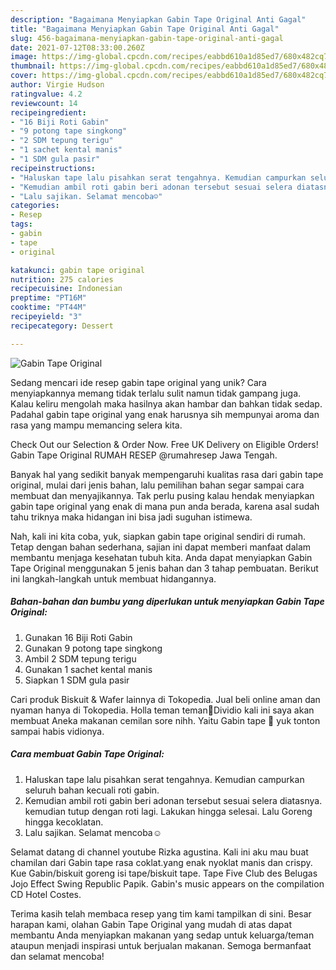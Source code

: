 ```yaml
---
description: "Bagaimana Menyiapkan Gabin Tape Original Anti Gagal"
title: "Bagaimana Menyiapkan Gabin Tape Original Anti Gagal"
slug: 456-bagaimana-menyiapkan-gabin-tape-original-anti-gagal
date: 2021-07-12T08:33:00.260Z
image: https://img-global.cpcdn.com/recipes/eabbd610a1d85ed7/680x482cq70/gabin-tape-original-foto-resep-utama.jpg
thumbnail: https://img-global.cpcdn.com/recipes/eabbd610a1d85ed7/680x482cq70/gabin-tape-original-foto-resep-utama.jpg
cover: https://img-global.cpcdn.com/recipes/eabbd610a1d85ed7/680x482cq70/gabin-tape-original-foto-resep-utama.jpg
author: Virgie Hudson
ratingvalue: 4.2
reviewcount: 14
recipeingredient:
- "16 Biji Roti Gabin"
- "9 potong tape singkong"
- "2 SDM tepung terigu"
- "1 sachet kental manis"
- "1 SDM gula pasir"
recipeinstructions:
- "Haluskan tape lalu pisahkan serat tengahnya. Kemudian campurkan seluruh bahan kecuali roti gabin."
- "Kemudian ambil roti gabin beri adonan tersebut sesuai selera diatasnya. kemudian tutup dengan roti lagi. Lakukan hingga selesai. Lalu Goreng hingga kecoklatan."
- "Lalu sajikan. Selamat mencoba☺"
categories:
- Resep
tags:
- gabin
- tape
- original

katakunci: gabin tape original 
nutrition: 275 calories
recipecuisine: Indonesian
preptime: "PT16M"
cooktime: "PT44M"
recipeyield: "3"
recipecategory: Dessert

---
```



![Gabin Tape Original](https://img-global.cpcdn.com/recipes/eabbd610a1d85ed7/680x482cq70/gabin-tape-original-foto-resep-utama.jpg)

Sedang mencari ide resep gabin tape original yang unik? Cara menyiapkannya memang tidak terlalu sulit namun tidak gampang juga. Kalau keliru mengolah maka hasilnya akan hambar dan bahkan tidak sedap. Padahal gabin tape original yang enak harusnya sih mempunyai aroma dan rasa yang mampu memancing selera kita.

Check Out our Selection &amp; Order Now. Free UK Delivery on Eligible Orders! Gabin Tape Original RUMAH RESEP @rumahresep Jawa Tengah.

Banyak hal yang sedikit banyak mempengaruhi kualitas rasa dari gabin tape original, mulai dari jenis bahan, lalu pemilihan bahan segar sampai cara membuat dan menyajikannya. Tak perlu pusing kalau hendak menyiapkan gabin tape original yang enak di mana pun anda berada, karena asal sudah tahu triknya maka hidangan ini bisa jadi suguhan istimewa.


Nah, kali ini kita coba, yuk, siapkan gabin tape original sendiri di rumah. Tetap dengan bahan sederhana, sajian ini dapat memberi manfaat dalam membantu menjaga kesehatan tubuh kita. Anda dapat menyiapkan Gabin Tape Original menggunakan 5 jenis bahan dan 3 tahap pembuatan. Berikut ini langkah-langkah untuk membuat hidangannya.

<!--inarticleads1-->

##### Bahan-bahan dan bumbu yang diperlukan untuk menyiapkan Gabin Tape Original:

1. Gunakan 16 Biji Roti Gabin
1. Gunakan 9 potong tape singkong
1. Ambil 2 SDM tepung terigu
1. Gunakan 1 sachet kental manis
1. Siapkan 1 SDM gula pasir


Cari produk Biskuit &amp; Wafer lainnya di Tokopedia. Jual beli online aman dan nyaman hanya di Tokopedia. Holla teman teman🤗Dividio kali ini saya akan membuat Aneka makanan cemilan sore nihh. Yaitu Gabin tape 🤤 yuk tonton sampai habis vidionya. 

<!--inarticleads2-->

##### Cara membuat Gabin Tape Original:

1. Haluskan tape lalu pisahkan serat tengahnya. Kemudian campurkan seluruh bahan kecuali roti gabin.
1. Kemudian ambil roti gabin beri adonan tersebut sesuai selera diatasnya. kemudian tutup dengan roti lagi. Lakukan hingga selesai. Lalu Goreng hingga kecoklatan.
1. Lalu sajikan. Selamat mencoba☺


Selamat datang di channel youtube Rizka agustina. Kali ini aku mau buat chamilan dari Gabin tape rasa coklat.yang enak nyoklat manis dan crispy. Kue Gabin/biskuit goreng isi tape/biskuit tape. Tape Five Club des Belugas Jojo Effect Swing Republic Papik. Gabin&#39;s music appears on the compilation CD Hotel Costes. 

Terima kasih telah membaca resep yang tim kami tampilkan di sini. Besar harapan kami, olahan Gabin Tape Original yang mudah di atas dapat membantu Anda menyiapkan makanan yang sedap untuk keluarga/teman ataupun menjadi inspirasi untuk berjualan makanan. Semoga bermanfaat dan selamat mencoba!
